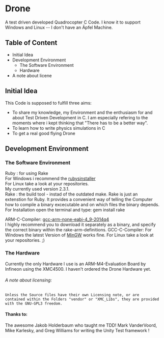 # Drone
A test driven developed Quadrocopter C Code. 
I know it to support Windows and Linux -- I don't have an Äpfel Machine.

## Table of Content
* Initial Idea 
* Development Environment 
    * The Software Environment
    * Hardware 
* A note about licene

## Initial Idea
This Code is supposed to fulfill three aims:
* To share my knowledge, my Environment and the enthusiasm for and about Test Driven Development in C. 
    I am especially refering to the moments where i kept thinking that "There has to be a better way".
* To learn how to write physics simulations in C 
* To get a real good flying Drone 


## Development Environment 
### The Software Environment 
Ruby : for using Rake  
        For Windows i recommend the [rubysinstaller](http://rubyinstaller.org/)   
        For Linux take a look at your repositories.    
        My currently used version 2.3.1.   
Rake : the build tool - instad of the outdated make.
        Rake is just an extenstion for Ruby. It provides a convenient way of telling the Computer how to compile a binary excecutable and on which files the binary depends.
        For Installation open the terminal and type: gem install rake    

ARM-C-Compiler: [gcc-arm-none-eabi-4_9-2014q4](https://launchpad.net/gcc-arm-embedded/+milestone/4.9-2014-q4-major)  
                I highly recommend you to download it separately as a binary, and specify the correct binary within the rake-arm-definitions.
GCC-C-Compiler: For Windows the latest Version of [MinGW](http://www.mingw.org/) works fine. 
                For Linux take a look at your repositories. ;)
                
### The Hardware
Currently the only Hardware I use is an ARM-M4-Evaluation Board by Infineon using the XMC4500.
I haven't ordered the Drone Hardware yet. 

###### A note about licensing:
    Unless the Source files have their own Licensing note, or are contained within the Folders "vendor" or "XMC_Libs", they are provided with the GNU-GPL3 freedom.

#### Thanks to:
   The awesome Jakob Holderbaum who taught me TDD!
   Mark VanderVoord, Mike Karlesky, and Greg Williams for writing the Unity Test framework !
